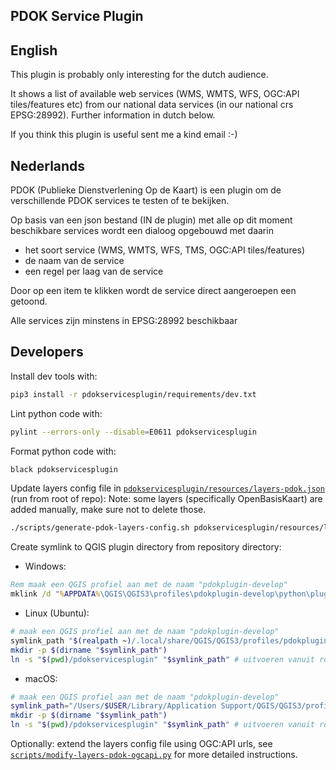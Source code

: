 ## PDOK Service Plugin

## English

This plugin is probably only interesting for the dutch audience.

It shows a list of available web services (WMS, WMTS, WFS, OGC:API tiles/features etc) from our
national data services (in our national crs EPSG:28992).
Further information in dutch below.

If you think this plugin is useful sent me a kind email :-)

## Nederlands

PDOK (Publieke Dienstverlening Op de Kaart) is een plugin om de verschillende
PDOK services te testen of te bekijken.

Op basis van een json bestand (IN de plugin) met alle op dit moment beschikbare services wordt een dialoog opgebouwd met daarin

- het soort service (WMS, WMTS, WFS, TMS, OGC:API tiles/features)
- de naam van de service
- een regel per laag van de service

Door op een item te klikken wordt de service direct aangeroepen een getoond.

Alle services zijn minstens in EPSG:28992 beschikbaar

## Developers

Install dev tools with:

```sh
pip3 install -r pdokservicesplugin/requirements/dev.txt
```

Lint python code with:

```sh
pylint --errors-only --disable=E0611 pdokservicesplugin
```

Format python code with:

```sh
black pdokservicesplugin
```

Update layers config file in [`pdokservicesplugin/resources/layers-pdok.json`](pdokservicesplugin/resources/layers-pdok.json) (run from root of repo):
Note: some layers (specifically OpenBasisKaart) are added manually, make sure not to delete those.

```sh
./scripts/generate-pdok-layers-config.sh pdokservicesplugin/resources/layers-pdok.json
```

Create symlink to QGIS plugin directory from repository directory: 

- Windows:

```bat
Rem maak een QGIS profiel aan met de naam "pdokplugin-develop"
mklink /d "%APPDATA%\QGIS\QGIS3\profiles\pdokplugin-develop\python\plugins\pdokservicesplugin" "%REPODIR%\pdokservicesplugin"
```

- Linux (Ubuntu):

```sh
# maak een QGIS profiel aan met de naam "pdokplugin-develop"
symlink_path "$(realpath ~)/.local/share/QGIS/QGIS3/profiles/pdokplugin-develop/python/plugins/pdokservicesplugin"
mkdir -p $(dirname "$symlink_path")
ln -s "$(pwd)/pdokservicesplugin" "$symlink_path" # uitvoeren vanuit root van repo
```

- macOS:

```sh
# maak een QGIS profiel aan met de naam "pdokplugin-develop"
symlink_path="/Users/$USER/Library/Application Support/QGIS/QGIS3/profiles/pdokplugin-develop/python/plugins/pdokservicesplugin"
mkdir -p $(dirname "$symlink_path")
ln -s "$(pwd)/pdokservicesplugin" "$symlink_path" # uitvoeren vanuit root van repo
```

Optionally: extend the layers config file using OGC:API urls, see [`scripts/modify-layers-pdok-ogcapi.py`](scripts/modify-layers-pdok-ogcapi.py) for more detailed instructions.